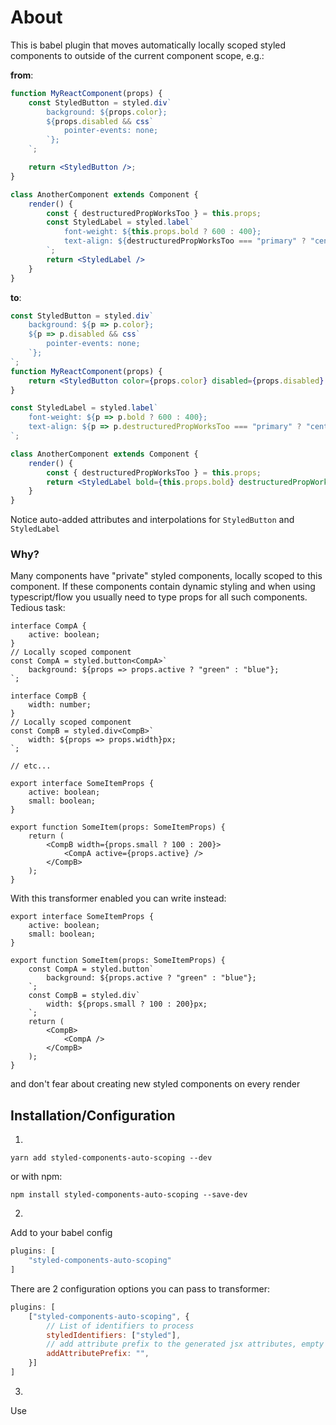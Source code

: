 # About
This is babel plugin that moves automatically locally scoped styled components to outside of the current component scope, e.g.:

**from**:
```jsx
function MyReactComponent(props) {
    const StyledButton = styled.div`
        background: ${props.color};
        ${props.disabled && css`
            pointer-events: none;
        `};
    `;

    return <StyledButton />;
}

class AnotherComponent extends Component {
    render() {
        const { destructuredPropWorksToo } = this.props;
        const StyledLabel = styled.label`
            font-weight: ${this.props.bold ? 600 : 400};
            text-align: ${destructuredPropWorksToo === "primary" ? "center" : "left"};
        `;
        return <StyledLabel />
    }
}
```

**to**:
```jsx
const StyledButton = styled.div`
    background: ${p => p.color};
    ${p => p.disabled && css`
        pointer-events: none;
    `};
`;
function MyReactComponent(props) {
    return <StyledButton color={props.color} disabled={props.disabled} />
}

const StyledLabel = styled.label`
    font-weight: ${p => p.bold ? 600 : 400};
    text-align: ${p => p.destructuredPropWorksToo === "primary" ? "center" : "left"};
`;

class AnotherComponent extends Component {
    render() {
        const { destructuredPropWorksToo } = this.props;
        return <StyledLabel bold={this.props.bold} destructuredPropWorksToo={destructuredPropWorksToo} />
    }
}
```

Notice auto-added attributes and interpolations for ```StyledButton``` and ```StyledLabel```


### Why?
Many components have "private" styled components, locally scoped to this component. If these components contain dynamic styling and when using typescript/flow you usually need to type props for all such components. Tedious task:

```tsx
interface CompA {
    active: boolean;
}
// Locally scoped component
const CompA = styled.button<CompA>`
    background: ${props => props.active ? "green" : "blue"};
`;

interface CompB {
    width: number;
}
// Locally scoped component
const CompB = styled.div<CompB>`
    width: ${props => props.width}px;
`;

// etc...

export interface SomeItemProps {
    active: boolean;
    small: boolean;
}

export function SomeItem(props: SomeItemProps) {
    return (
        <CompB width={props.small ? 100 : 200}>
            <CompA active={props.active} />
        </CompB>
    );
}

```

With this transformer enabled you can write instead:

```tsx
export interface SomeItemProps {
    active: boolean;
    small: boolean;
}

export function SomeItem(props: SomeItemProps) {
    const CompA = styled.button`
        background: ${props.active ? "green" : "blue"};
    `;
    const CompB = styled.div`
        width: ${props.small ? 100 : 200}px;
    `;
    return (
        <CompB>
            <CompA />
        </CompB>
    );
}
```
and don't fear about creating new styled components on every render

## Installation/Configuration

1.
```yarn add styled-components-auto-scoping --dev```

or with npm:

```npm install styled-components-auto-scoping --save-dev```

2.
Add to your babel config

```js
plugins: [
    "styled-components-auto-scoping"
]
```

There are 2 configuration options you can pass to transformer:
```js
plugins: [
    ["styled-components-auto-scoping", {
        // List of identifiers to process
        styledIdentifiers: ["styled"],
        // add attribute prefix to the generated jsx attributes, empty string leaves attributes untact
        addAttributePrefix: "",
    }]
]
```

3.
Use